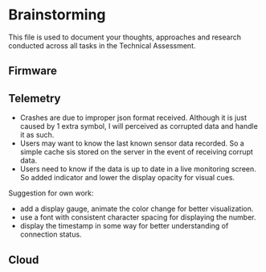 # Brainstorming

This file is used to document your thoughts, approaches and research conducted across all tasks in the Technical Assessment.

## Firmware



## Telemetry

- Crashes are due to improper json format received. Although it is just caused by 1 extra symbol, I will perceived as corrupted data and handle it as such.
- Users may want to know the last known sensor data recorded. So a simple cache sis stored on the server in the event of receiving corrupt data.
- Users need to know if the data is up to date in a live monitoring screen. So added indicator and lower the display opacity for visual cues.


Suggestion for own work:
- add a display gauge, animate the color change for better visualization.
- use a font with consistent character spacing for displaying the number.
- display the timestamp in some way for better understanding of connection status.

## Cloud
